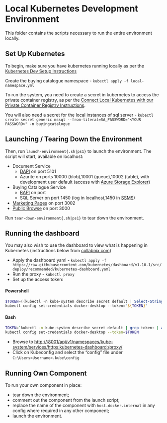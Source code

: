 # Local Kubernetes Development Environment

This folder contains the scripts necessary to run the entire environment locally. 

## Set Up Kubernetes

To begin, make sure you have kubernetes running locally as per the [Kubernetes Dev Setup Instructions](../Docs/DevSetup/local-k8s-setup.md)

Create the buying catalogue namespace - `kubectl apply -f local-namespace.yml`

To run the system, you need to create a secret in kubernetes to access the private container registry, as per the [Connect Local Kubernetes with our Private Container Registry Instructions](../Docs/DevSetup/k8s-private-registry.md).

You will also need a secret for the local instances of sql server - `kubectl create secret generic mssql --from-literal=SA_PASSWORD="<YOUR PASSWORD>" -n buyingcatalogue`

## Launching / Tearing Down the Environment

Then, run `launch-environment{.sh|ps1}` to launch the environment.
The script will start, available on localhost:
- Document Service
  - [DAPI](http://localhost:5101/swagger) on port 5101 
  - Azurite on ports 10000 (blob),10001 (queue),10002 (table), with development user default (access with [Azure Storage Explorer](https://azure.microsoft.com/en-gb/features/storage-explorer/))
- Buying Catalogue Service
  - [BAPI](http://localhost:5100/swagger) on port
  - SQL Server on port 1450 (log in localhost,1450 in [SSMS](https://docs.microsoft.com/en-us/sql/ssms/download-sql-server-management-studio-ssms?view=sql-server-ver15))
- [Marketing Pages](http://localhost:3002/supplier/solution/100000-001/preview) on port 3002
- [Public Browse](http://localhost:3000/) on port 3000

Run `tear-down-environment{.sh|ps1}` to tear down the environment.

## Running the dashboard

You may also wish to use the dashboard to view what is happening in Kubernetes (instructions below from [collabnix.com](https://collabnix.com/kubernetes-dashboard-on-docker-desktop-for-windows-2-0-0-3-in-2-minutes/))
- Apply the dashboard yaml - `kubectl apply -f https://raw.githubusercontent.com/kubernetes/dashboard/v1.10.1/src/deploy/recommended/kubernetes-dashboard.yaml`
- Run the proxy - `kubectl proxy`
- Set up the access token:
#### Powershell
```Powershell
$TOKEN=((kubectl -n kube-system describe secret default | Select-String "token:") -split " +")[1]
kubectl config set-credentials docker-desktop --token="${TOKEN}"
```
#### Bash
```bash
TOKEN=`kubectl -n kube-system describe secret default | grep token: | awk '{print $2}'`
kubectl config set-credentials docker-desktop --token=$TOKEN
```
- Browse to [http://:8001/api/v1/namespaces/kube-system/services/https:kubernetes-dashboard:/proxy/](http://:8001/api/v1/namespaces/kube-system/services/https:kubernetes-dashboard:/proxy/)
- Click on Kubeconfig and select the “config” file under `C:\Users<Username>.kube\config`

## Running Own Component

To run your own component in place:

- tear down the environment;
- comment out the component from the launch script;
- replace the name of the component with `host.docker.internal` in any config where required in any other component;
- launch the environment.